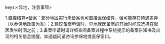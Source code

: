 keys:<异地，注意事项>

1.直接结算≠备案：部分地区实行未备案也可直接医保结算，但可能存在待遇差异（以参保地政策为准）；2.建议备案申请时，异地就医备案的开始时间应选择在就医发生时间之前；3.备案申请时请详细查阅备案过程中系统提示的备案告知书及出现的相关信息提醒，如遇疑问请咨询参保地或医保窗口。